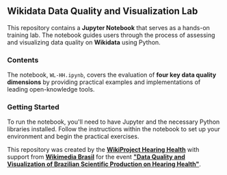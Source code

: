## Wikidata Data Quality and Visualization Lab

This repository contains a **Jupyter Notebook** that serves as a hands-on training lab. The notebook guides users through the process of assessing and visualizing data quality on **Wikidata** using Python.

### Contents

The notebook, `WL-HH.ipynb`, covers the evaluation of **four key data quality dimensions** by providing practical examples and implementations of leading open-knowledge tools. 

### Getting Started

To run the notebook, you'll need to have Jupyter and the necessary Python libraries installed. Follow the instructions within the notebook to set up your environment and begin the practical exercises.

This repository was created by the [**WikiProject Hearing Health**](https://meta.wikimedia.org/wiki/WikiProject_Hearing_Health) with support from [**Wikimedia Brasil**](https://br.wikimedia.org/wiki/Wiki_Apoia_2025/Propostas/WikiLab_Sa%C3%BAde_Auditiva:_qualidade_e_visualiza%C3%A7%C3%A3o_de_dados_da_produ%C3%A7%C3%A3o_cient%C3%ADfica_brasileira_em_sa%C3%BAde_auditiva_no_Wikidata) for the event [**"Data Quality and Visualization of Brazilian Scientific Production on Hearing Health"**](https://www.wikidata.org/wiki/Event:Data_Quality_and_Visualization_of_Brazilian_Scientific_Production_on_Hearing_Health).
